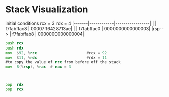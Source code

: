 # Stack Visualization

initial conditions
rcx = 3
rdx = 4
|-------|------------|-----------------|
|       | f7fabffac8 | 00007ff6428713ae|
|       | f7fabffac0 | 0000000000000003|
|rsp--> | f7fabffab8 | 0000000000000004|

```asm
push rcx
push rdx
mov  $92, %rcx                      #rcx = 92
mov  $11, %rdx                      #rdx = 11
#to copy the value of rcx from before off the stack
mov  8(%rsp), %rax  # rax = 3



pop  rdx
pop  rcx

```

